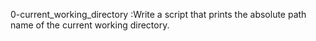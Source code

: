 0-current_working_directory :Write a script that prints the absolute path name of the current working directory.
